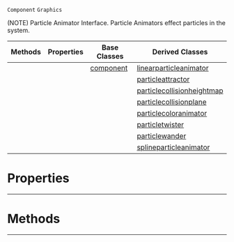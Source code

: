  `Component` `Graphics`



(NOTE) Particle Animator Interface. Particle Animators effect particles in the system.

|Methods|Properties|Base Classes|Derived Classes|
|---|---|---|---|
| | |[component](https://github.com/ZilchEngine/ZilchDocs/blob/master/code_reference/class_reference/component.md)|[linearparticleanimator](https://github.com/ZilchEngine/ZilchDocs/blob/master/code_reference/class_reference/linearparticleanimator.md)|
| | | |[particleattractor](https://github.com/ZilchEngine/ZilchDocs/blob/master/code_reference/class_reference/particleattractor.md)|
| | | |[particlecollisionheightmap](https://github.com/ZilchEngine/ZilchDocs/blob/master/code_reference/class_reference/particlecollisionheightmap.md)|
| | | |[particlecollisionplane](https://github.com/ZilchEngine/ZilchDocs/blob/master/code_reference/class_reference/particlecollisionplane.md)|
| | | |[particlecoloranimator](https://github.com/ZilchEngine/ZilchDocs/blob/master/code_reference/class_reference/particlecoloranimator.md)|
| | | |[particletwister](https://github.com/ZilchEngine/ZilchDocs/blob/master/code_reference/class_reference/particletwister.md)|
| | | |[particlewander](https://github.com/ZilchEngine/ZilchDocs/blob/master/code_reference/class_reference/particlewander.md)|
| | | |[splineparticleanimator](https://github.com/ZilchEngine/ZilchDocs/blob/master/code_reference/class_reference/splineparticleanimator.md)|


 #  Properties


---  
 #  Methods


---  
 

 